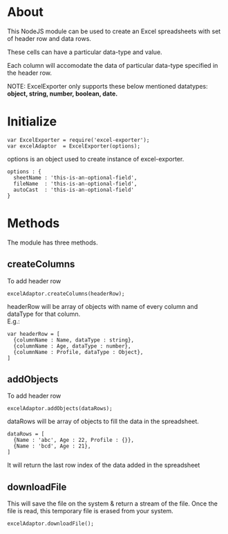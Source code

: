# About
This NodeJS module can be used to create an Excel spreadsheets with set of header row and data rows.

These cells can have a particular data-type and value.

Each column will accomodate the data of particular data-type specified in the header row.

NOTE: ExcelExporter only supports these below mentioned datatypes:<br><b>object, string, number, boolean, date.</b>

# Initialize
```
var ExcelExporter = require('excel-exporter');
var excelAdaptor  = ExcelExporter(options);
```
options is an object used to create instance of excel-exporter.

```
options : {
  sheetName : 'this-is-an-optional-field',
  fileName  : 'this-is-an-optional-field',
  autoCast  : 'this-is-an-optional-field'
}
```

# Methods
The module has three methods.

## createColumns
To add header row
```
excelAdaptor.createColumns(headerRow);
```
headerRow will be array of objects with name of every column and dataType for that column. <br>E.g.:

```
var headerRow = [
  {columnName : Name, dataType : string},
  {columnName : Age, dataType : number},
  {columnName : Profile, dataType : Object},
]
```

## addObjects
To add header row
```
excelAdaptor.addObjects(dataRows);
```

dataRows will be array of objects to fill the data in the spreadsheet.

```
dataRows = [
  {Name : 'abc', Age : 22, Profile : {}},
  {Name : 'bcd', Age : 21},
]
```
It will return the last row index of the data added in the spreadsheet

## downloadFile
This will save the file on the system & return a stream of the file. Once the file is read, this temporary file is erased from your system.

```
excelAdaptor.downloadFile();
```